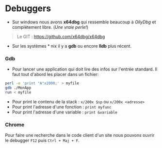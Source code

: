 <!-- TITLE: Debugging -->
<!-- SUBTITLE: Diverses informations sur les debuggers *nix et Windows.-->

# Debuggers 
* Sur windows nous avons **x64dbg** qui ressemble beaucoup à *OllyDbg* et complétement libre. (*Une vraie perle!*)
> Le GIT : https://github.com/x64dbg/x64dbg
* Sur les systèmes * nix il y a **gdb** ou encore **lldb** plus récent.

### Gdb
 
* Pour lancer une application qui doit lire des infos sur l'entrée standard. Il faut tout d'abord les placer dans un fichier:
 
```sh
perl -e 'print "A"x2000;' > myfile
gdb ./MonApp
run < myfile
```

* Pour print le contenu de la stack : `x/200x $sp` ou `x/200x <adresse>`
* Pour print l'adresse d'une fonction : `print myfunc`
* Pour print l'adresse d'une variable : `print &variable`

### Chrome

Pour faire une recherche dans le code client d'un site nous pouvons ouvrir le debugger `F12` puis  `Ctrl + Maj + F`.


